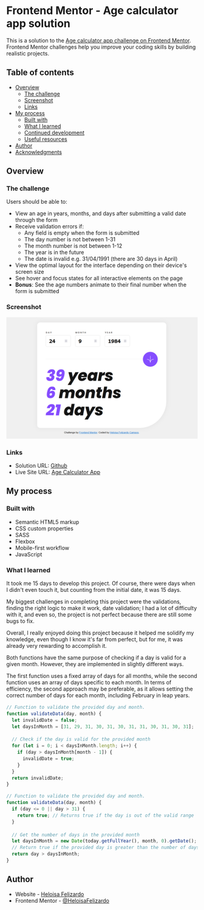 # Frontend Mentor - Age calculator app solution

This is a solution to the [Age calculator app challenge on Frontend Mentor](https://www.frontendmentor.io/challenges/age-calculator-app-dF9DFFpj-Q). Frontend Mentor challenges help you improve your coding skills by building realistic projects.

## Table of contents

- [Overview](#overview)
  - [The challenge](#the-challenge)
  - [Screenshot](#screenshot)
  - [Links](#links)
- [My process](#my-process)
  - [Built with](#built-with)
  - [What I learned](#what-i-learned)
  - [Continued development](#continued-development)
  - [Useful resources](#useful-resources)
- [Author](#author)
- [Acknowledgments](#acknowledgments)

## Overview

### The challenge

Users should be able to:

- View an age in years, months, and days after submitting a valid date through the form
- Receive validation errors if:
  - Any field is empty when the form is submitted
  - The day number is not between 1-31
  - The month number is not between 1-12
  - The year is in the future
  - The date is invalid e.g. 31/04/1991 (there are 30 days in April)
- View the optimal layout for the interface depending on their device's screen size
- See hover and focus states for all interactive elements on the page
- **Bonus**: See the age numbers animate to their final number when the form is submitted

### Screenshot

![](./design/desktop-preview.jpg)

### Links

- Solution URL: [Github](https://github.com/HeloisaFelizardo/age-calculator-app)
- Live Site URL: [Age Calculator App](https://heloisafelizardo.github.io/age-calculator-app/)

## My process

### Built with

- Semantic HTML5 markup
- CSS custom properties
- SASS
- Flexbox
- Mobile-first workflow
- JavaScript

### What I learned

It took me 15 days to develop this project. Of course, there were days when I didn't even touch it, but counting from the initial date, it was 15 days.

My biggest challenges in completing this project were the validations, finding the right logic to make it work, date validation; I had a lot of difficulty with it, and even so, the project is not perfect because there are still some bugs to fix.

Overall, I really enjoyed doing this project because it helped me solidify my knowledge, even though I know it's far from perfect, but for me, it was already very rewarding to accomplish it.

Both functions have the same purpose of checking if a day is valid for a given month. However, they are implemented in slightly different ways.

The first function uses a fixed array of days for all months, while the second function uses an array of days specific to each month. In terms of efficiency, the second approach may be preferable, as it allows setting the correct number of days for each month, including February in leap years.

```js
// Function to validate the provided day and month.
function validateData(day, month) {
  let invalidDate = false;
  let daysInMonth = [31, 29, 31, 30, 31, 30, 31, 31, 30, 31, 30, 31];

  // Check if the day is valid for the provided month
  for (let i = 0; i < daysInMonth.length; i++) {
    if (day > daysInMonth[month - 1]) {
      invalidDate = true;
    }
  }
  return invalidDate;
}
```

```js
// Function to validate the provided day and month.
function validateData(day, month) {
  if (day <= 0 || day > 31) {
    return true; // Returns true if the day is out of the valid range
  }

  // Get the number of days in the provided month
  let daysInMonth = new Date(today.getFullYear(), month, 0).getDate();
  // Return true if the provided day is greater than the number of days in the month
  return day > daysInMonth;
}
```

## Author

- Website - [Heloisa Felizardo](https://heloisafelizardo.github.io/)
- Frontend Mentor - [@HeloisaFelizardo](https://www.frontendmentor.io/profile/HeloisaFelizardo)
